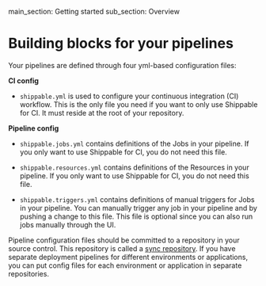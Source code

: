 main_section: Getting started
sub_section: Overview

# Building blocks for your pipelines

Your pipelines are defined through four yml-based configuration files:

**CI config**

- `shippable.yml` is used to configure your continuous integration (CI) workflow. This is the only file you need if you want to only use Shippable for CI. It must reside at the root of your repository.

**Pipeline config**

- `shippable.jobs.yml` contains definitions of the Jobs in your pipeline. If you only want to use Shippable for CI, you do not need this file.

- `shippable.resources.yml` contains definitions of the Resources in your pipeline. If you only want to use Shippable for CI, you do not need this file.

- `shippable.triggers.yml` contains definitions of manual triggers for Jobs in your pipeline. You can manually trigger any job in your pipeline and by pushing a change to this file. This file is optional since you can also run jobs manually through the UI.

Pipeline configuration files should be committed to a repository in your source control. This repository is called a [sync repository](#sync). If you have separate deployment pipelines for different environments or applications, you can put config files for each environment or application in separate repositories.
